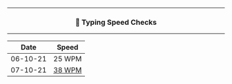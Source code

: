 ------------------------------------------------------------------------

### <p align ="center"> 💢 Typing Speed Checks </p> 

----------------------------------------------------------------------



|   Date      |    Speed    |
| ----------- | ----------- |
| 06-10-21    | 25 WPM      |
| 07-10-21    | [38 WPM](https://github.com/cleanhand/phase-1-Chayan-11/blob/main/Typing%20Speed%20Test%20Challenge/screenshots/07-10-21.md) |
  
